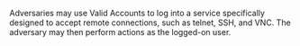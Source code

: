 Adversaries may use Valid Accounts to log into a service specifically designed to accept remote connections, such as telnet, SSH, and VNC. The adversary may then perform actions as the logged-on user.